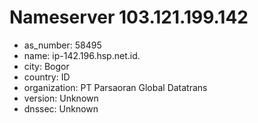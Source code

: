 # Nameserver 103.121.199.142

* as_number: 58495
* name: ip-142.196.hsp.net.id.
* city: Bogor
* country: ID
* organization: PT Parsaoran Global Datatrans
* version: Unknown
* dnssec: Unknown
